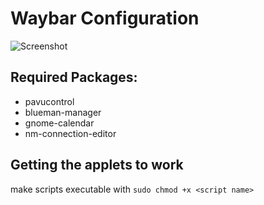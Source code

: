 # Waybar Configuration

![Screenshot](https://private-user-images.githubusercontent.com/147531079/466640175-31f14eb3-ee44-49ef-8316-8c84cc6711c2.png?jwt=eyJhbGciOiJIUzI1NiIsInR5cCI6IkpXVCJ9.eyJpc3MiOiJnaXRodWIuY29tIiwiYXVkIjoicmF3LmdpdGh1YnVzZXJjb250ZW50LmNvbSIsImtleSI6ImtleTUiLCJleHAiOjE3NTI2MDMxNjksIm5iZiI6MTc1MjYwMjg2OSwicGF0aCI6Ii8xNDc1MzEwNzkvNDY2NjQwMTc1LTMxZjE0ZWIzLWVlNDQtNDllZi04MzE2LThjODRjYzY3MTFjMi5wbmc_WC1BbXotQWxnb3JpdGhtPUFXUzQtSE1BQy1TSEEyNTYmWC1BbXotQ3JlZGVudGlhbD1BS0lBVkNPRFlMU0E1M1BRSzRaQSUyRjIwMjUwNzE1JTJGdXMtZWFzdC0xJTJGczMlMkZhd3M0X3JlcXVlc3QmWC1BbXotRGF0ZT0yMDI1MDcxNVQxODA3NDlaJlgtQW16LUV4cGlyZXM9MzAwJlgtQW16LVNpZ25hdHVyZT03OWNkZDQzMGMxYjNkYmE2YzM1MzMzNmRlMWZiZDA0MGIyNTkxOGU3ODk3MTc1YzRmMzQyYTIyMzk3MWQ3ZDY2JlgtQW16LVNpZ25lZEhlYWRlcnM9aG9zdCJ9.6CxdB33XNDsDT6WAtMvaJobkcGBpLagcasi0aU_NkNc)



## Required Packages:
  - pavucontrol
  - blueman-manager
  - gnome-calendar
  - nm-connection-editor


## Getting the applets to work
make scripts executable with `sudo chmod +x <script name>`
